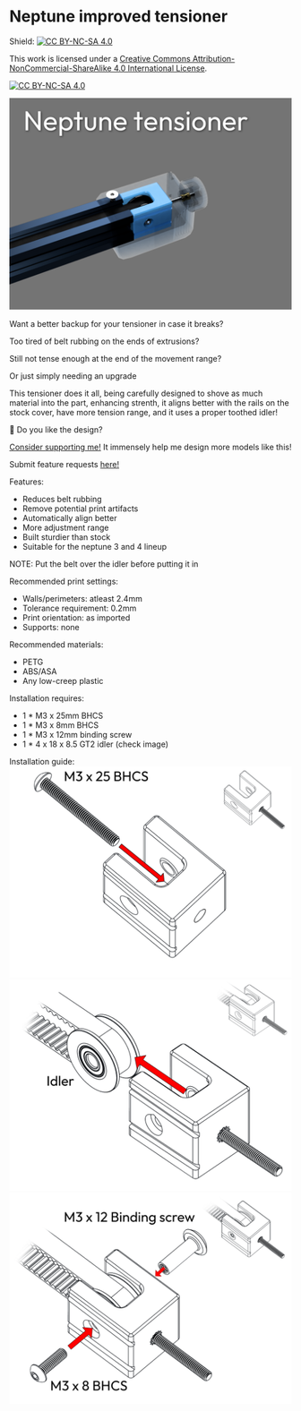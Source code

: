 # Neptune improved tensioner
Shield: [![CC BY-NC-SA 4.0][cc-by-nc-sa-shield]][cc-by-nc-sa]

This work is licensed under a
[Creative Commons Attribution-NonCommercial-ShareAlike 4.0 International License][cc-by-nc-sa].

[![CC BY-NC-SA 4.0][cc-by-nc-sa-image]][cc-by-nc-sa]

[cc-by-nc-sa]: http://creativecommons.org/licenses/by-nc-sa/4.0/
[cc-by-nc-sa-image]: https://licensebuttons.net/l/by-nc-sa/4.0/88x31.png
[cc-by-nc-sa-shield]: https://img.shields.io/badge/License-CC%20BY--NC--SA%204.0-lightgrey.svg

![Thumbnail](Images/thumbnail.png)

Want a better backup for your tensioner in case it breaks?

Too tired of belt rubbing on the ends of extrusions?

Still not tense enough at the end of the movement range?

Or just simply needing an upgrade

This tensioner does it all, being carefully designed to shove as much material into the part, enhancing strenth, it aligns better with the rails on the stock cover, have more tension range, and it uses a proper toothed idler!

🤩 Do you like the design?

[Consider supporting me!](https://buymeacoffee.com/silencedfrost) It immensely help me design more models like this!

Submit feature requests [here!](https://trello.com/b/vacGVoLQ/cad-modelling-requests)

Features:
- Reduces belt rubbing
- Remove potential print artifacts
- Automatically align better
- More adjustment range
- Built sturdier than stock
- Suitable for the neptune 3 and 4 lineup

NOTE:
Put the belt over the idler before putting it in

Recommended print settings:
- Walls/perimeters: atleast 2.4mm
- Tolerance requirement: 0.2mm
- Print orientation: as imported
- Supports: none

Recommended materials:
 - PETG
 - ABS/ASA
 - Any low-creep plastic

Installation requires:
 - 1 * M3 x 25mm BHCS
 - 1 * M3 x 8mm BHCS
 - 1 * M3 x 12mm binding screw
 - 1 * 4 x 18 x 8.5 GT2 idler (check image)

Installation guide:
![Install pull screw](Images/installation%20guide%20-%20first%20step.png)
![Install assembly onto belt and idler](Images/installation%20guide%20-%20second%20step.png)
![Lock the idler with screws](Images/installation%20guide%20-%20third%20step.png)
